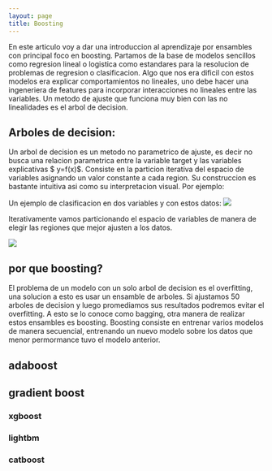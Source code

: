 ```yaml
---
layout: page
title: Boosting
---
```


En este articulo voy a dar una introduccion al aprendizaje por ensambles con principal foco en boosting. Partamos de la base de modelos sencillos como regresion lineal o logistica como estandares para la resolucion de problemas de regresion o clasificacion. Algo que nos era dificil con estos modelos era explicar comportamientos no lineales, uno debe hacer una ingeneriera de features para incorporar interacciones no lineales entre las variables. Un metodo de ajuste que funciona muy bien con las no linealidades es el arbol de decision.


## Arboles de decision:

Un arbol de decision es un metodo no parametrico de ajuste, es decir no busca una relacion parametrica entre la variable target y las variables explicativas $ y=f(x)$. Consiste en la particion iterativa del espacio de variables asignando un valor constante a cada region. Su construccion es bastante intuitiva asi como su interpretacion visual. 
Por ejemplo:

Un ejemplo de clasificacion en dos variables y con estos datos:
![]('https://carabedo.github.io/asset/img/dt_0.png')

Iterativamente vamos particionando el espacio de variables de manera de elegir las regiones que mejor ajusten a los datos.

![]('https://carabedo.github.io/asset/img/dt_1.png')

## por que boosting?

El problema de un modelo con un solo arbol de decision es el overfitting, una solucion a esto es usar un ensamble de arboles. Si ajustamos 50 arboles de decision y luego promediamos sus resultados podremos evitar el overfitting. A esto se lo conoce como bagging, otra manera de realizar estos ensambles es boosting.
Boosting consiste en entrenar varios modelos de manera secuencial, entrenando un nuevo modelo sobre los datos que menor permormance tuvo el modelo anterior. 

## adaboost


## gradient boost


### xgboost

### lightbm

### catboost

